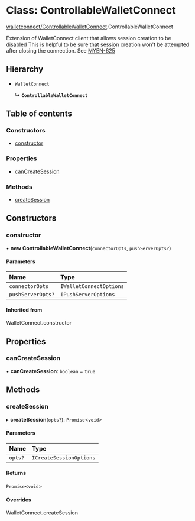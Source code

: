 # Class: ControllableWalletConnect

[walletconnect/ControllableWalletConnect](../modules/walletconnect_ControllableWalletConnect.md).ControllableWalletConnect

Extension of WalletConnect client that allows session creation to be disabled
This is helpful to be sure that session creation won't be attempted after closing
the connection. See [MYEN-625](https://energyweb.atlassian.net/browse/MYEN-625)

## Hierarchy

- `WalletConnect`

  ↳ **`ControllableWalletConnect`**

## Table of contents

### Constructors

- [constructor](walletconnect_ControllableWalletConnect.ControllableWalletConnect.md#constructor)

### Properties

- [canCreateSession](walletconnect_ControllableWalletConnect.ControllableWalletConnect.md#cancreatesession)

### Methods

- [createSession](walletconnect_ControllableWalletConnect.ControllableWalletConnect.md#createsession)

## Constructors

### constructor

• **new ControllableWalletConnect**(`connectorOpts`, `pushServerOpts?`)

#### Parameters

| Name | Type |
| :------ | :------ |
| `connectorOpts` | `IWalletConnectOptions` |
| `pushServerOpts?` | `IPushServerOptions` |

#### Inherited from

WalletConnect.constructor

## Properties

### canCreateSession

• **canCreateSession**: `boolean` = `true`

## Methods

### createSession

▸ **createSession**(`opts?`): `Promise`<`void`\>

#### Parameters

| Name | Type |
| :------ | :------ |
| `opts?` | `ICreateSessionOptions` |

#### Returns

`Promise`<`void`\>

#### Overrides

WalletConnect.createSession
